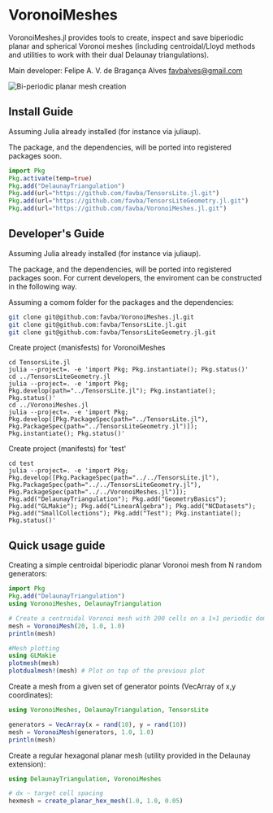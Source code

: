# VoronoiMeshes

VoronoiMeshes.jl provides tools to create, inspect and save biperiodic planar and spherical Voronoi meshes (including centroidal/Lloyd methods and utilities to work with their dual Delaunay triangulations).

Main developer: Felipe A. V. de Bragança Alves <favbalves@gmail.com>

![Bi-periodic planar mesh creation](./assets/mesh_creation_15fps_748x551.avif)

## Install Guide 

Assuming Julia already installed (for instance via juliaup). 

The package, and the dependencies, will be ported into registered packages soon. 

```julia
import Pkg
Pkg.activate(temp=true)
Pkg.add("DelaunayTriangulation")
Pkg.add(url="https://github.com/favba/TensorsLite.jl.git")
Pkg.add(url="https://github.com/favba/TensorsLiteGeometry.jl.git")
Pkg.add(url="https://github.com/favba/VoronoiMeshes.jl.git")
```


## Developer's Guide 

Assuming Julia already installed (for instance via juliaup). 

The package, and the dependencies, will be ported into registered packages soon. For current developers, the enviroment can be constructed in the following way.

Assuming a comom folder for the packages and the dependencies:
```bash
git clone git@github.com:favba/VoronoiMeshes.jl.git
git clone git@github.com:favba/TensorsLite.jl.git
git clone git@github.com:favba/TensorsLiteGeometry.jl.git
```

Create project (manisfests) for VoronoiMeshes

```
cd TensorsLite.jl
julia --project=. -e 'import Pkg; Pkg.instantiate(); Pkg.status()'
cd ../TensorsLiteGeometry.jl
julia --project=. -e 'import Pkg; Pkg.develop(path="../TensorsLite.jl"); Pkg.instantiate(); Pkg.status()'
cd ../VoronoiMeshes.jl
julia --project=. -e 'import Pkg; Pkg.develop([Pkg.PackageSpec(path="../TensorsLite.jl"), Pkg.PackageSpec(path="../TensorsLiteGeometry.jl")]); Pkg.instantiate(); Pkg.status()'
```

Create project (manifests) for 'test'
```
cd test
julia --project=. -e 'import Pkg; Pkg.develop([Pkg.PackageSpec(path="../../TensorsLite.jl"), Pkg.PackageSpec(path="../../TensorsLiteGeometry.jl"), Pkg.PackageSpec(path="../../VoronoiMeshes.jl")]); Pkg.add("DelaunayTriangulation"); Pkg.add("GeometryBasics"); Pkg.add("GLMakie"); Pkg.add("LinearAlgebra"); Pkg.add("NCDatasets"); Pkg.add("SmallCollections"); Pkg.add("Test"); Pkg.instantiate(); Pkg.status()'
```


## Quick usage guide


Creating a simple centroidal biperiodic planar Voronoi mesh from N random generators:

```julia 
import Pkg
Pkg.add("DelaunayTriangulation") 
using VoronoiMeshes, DelaunayTriangulation

# Create a centroidal Voronoi mesh with 200 cells on a 1×1 periodic domain
mesh = VoronoiMesh(20, 1.0, 1.0)
println(mesh)

#Mesh plotting
using GLMakie
plotmesh(mesh)
plotdualmesh!(mesh) # Plot on top of the previous plot
```

Create a mesh from a given set of generator points (VecArray of x,y coordinates):

```julia
using VoronoiMeshes, DelaunayTriangulation, TensorsLite

generators = VecArray(x = rand(10), y = rand(10))
mesh = VoronoiMesh(generators, 1.0, 1.0)
println(mesh)
```

Create a regular hexagonal planar mesh (utility provided in the Delaunay extension):

```julia
using DelaunayTriangulation, VoronoiMeshes

# dx ~ target cell spacing
hexmesh = create_planar_hex_mesh(1.0, 1.0, 0.05)
```

